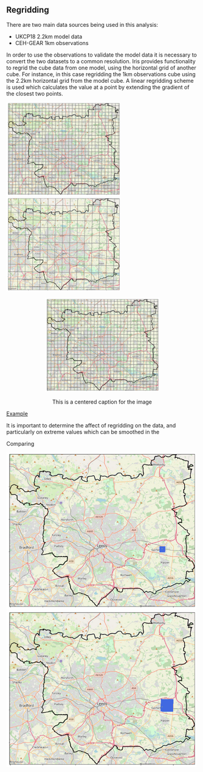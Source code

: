 ## Regridding

There are two main data sources being used in this analysis:
* UKCP18 2.2km model data
* CEH-GEAR 1km observations

In order to use the observations to validate the model data it is necessary to convert the two datasets to a common resolution.
Iris provides functionality to regrid the cube data from one model, using the horizontal grid of another cube. For instance, in this case regridding the 1km observations cube using the 2.2km horizontal grid from the model cube. A linear regridding scheme is used which calculates the value at a point by extending the gradient of the closest two points.


<p float="left">
  <img src="Figs/rf_cube_grid.png" width="300"  title="Original 1km grid" />
  <img src="Figs/rg_cube_grid.png" width="300"  title="Regridded 2.2km grid" /> 
</p>

<p align="center">
  <img src="Figs/rf_cube_grid.png" width="300"/></p>
<p align="center">This is a centered caption for the image<p align="center">

<ins> Example </ins>  


It is important to determine the affect of regridding on the data, and particularly on extreme values which can be smoothed in the  

Comparing

<p float="left">
  <img src="Figs/rf_cube2.png" width="500" />
  <img src="Figs/rg_cube.png" width="500" /> 
</p>

